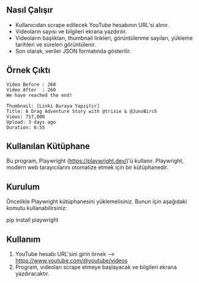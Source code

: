 ## Nasıl Çalışır

- Kullanıcıdan scrape edilecek YouTube hesabının URL'si alınır.
- Videoların sayısı ve bilgileri ekrana yazdırılır.
- Videoların başlıkları, thumbnail linkleri, görüntülenme sayıları, yükleme tarihleri ve süreleri görüntülenir.
- Son olarak, veriler JSON formatında gösterilir.

## Örnek Çıktı

```
Video Before : 260
Video After  : 260
We have reached the end! 

Thumbnail: [Linki Buraya Yapıştır]
Title: A Drag Adventure Story with @trixie & @JunoBirch
Views: 757,000
Upload: 3 days ago
Duration: 6:55
```

## Kullanılan Kütüphane

Bu program, Playwright (https://playwright.dev/)'ü kullanır. Playwright, modern web tarayıcılarını otomatize etmek için bir kütüphanedir.

## Kurulum

Öncelikle Playwright kütüphanesini yüklemelisiniz. Bunun için aşağıdaki komutu kullanabilirsiniz:

pip install playwright


## Kullanım

1. YouTube hesabı URL'sini girin örnek --> https://www.youtube.com/@youtube/videos
2. Program, videoları scrape etmeye başlayacak ve bilgileri ekrana yazdıracaktır.
